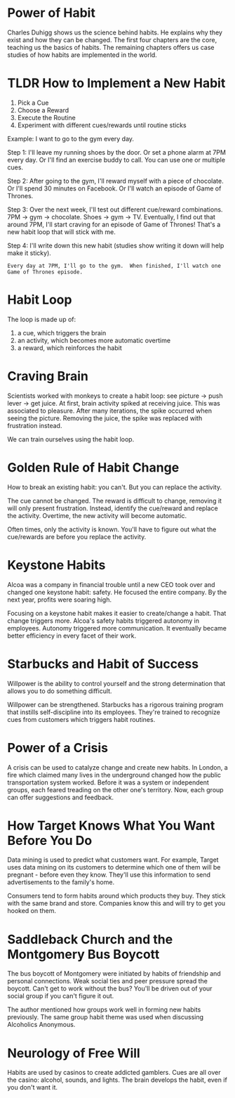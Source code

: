Power of Habit
==============

Charles Duhigg shows us the science behind habits.  He explains why they exist and how they can be
changed.  The first four chapters are the core, teaching us the basics of habits.  The remaining
chapters offers us case studies of how habits are implemented in the world.

# TLDR How to Implement a New Habit

1. Pick a Cue
2. Choose a Reward
3. Execute the Routine
4. Experiment with different cues/rewards until routine sticks

Example: I want to go to the gym every day.

Step 1: I'll leave my running shoes by the door.  Or set a phone alarm at 7PM every day.  Or I'll
find an exercise buddy to call.  You can use one or multiple cues.

Step 2: After going to the gym, I'll reward myself with a piece of chocolate.  Or I'll spend 30
minutes on Facebook.  Or I'll watch an episode of Game of Thrones.

Step 3: Over the next week, I'll test out different cue/reward combinations.  7PM -> gym -> chocolate.
Shoes -> gym -> TV.  Eventually, I find out that around 7PM, I'll start craving for an episode of
Game of Thrones!  That's a new habit loop that will stick with me.

Step 4: I'll write down this new habit (studies show writing it down will help make it sticky).

    Every day at 7PM, I'll go to the gym.  When finished, I'll watch one Game of Thrones episode.

# Habit Loop

The loop is made up of:

1. a cue, which triggers the brain
2. an activity, which becomes more automatic overtime
3. a reward, which reinforces the habit

# Craving Brain

Scientists worked with monkeys to create a habit loop: see picture -> push lever -> get juice.
At first, brain activity spiked at receiving juice.  This was associated to pleasure.  After many
iterations, the spike occurred when seeing the picture.  Removing the juice, the spike was replaced
with frustration instead.

We can train ourselves using the habit loop.

# Golden Rule of Habit Change

How to break an existing habit: you can't.  But you can replace the activity.

The cue cannot be changed.  The reward is difficult to change, removing it will only present
frustration.  Instead, identify the cue/reward and replace the activity.  Overtime, the new activity
will become automatic.

Often times, only the activity is known.  You'll have to figure out what the cue/rewards are before
you replace the activity.

# Keystone Habits

Alcoa was a company in financial trouble until a new CEO took over and changed one keystone habit:
safety.  He focused the entire company.  By the next year, profits were soaring high.

Focusing on a keystone habit makes it easier to create/change a habit.  That change triggers more.
Alcoa's safety habits triggered autonomy in employees.  Autonomy triggered more communication.
It eventually became better efficiency in every facet of their work.

# Starbucks and Habit of Success

Willpower is the ability to control yourself and the strong determination that allows you to do
something difficult.

Willpower can be strengthened.  Starbucks has a rigorous training program that instills
self-discipline into its employees.  They're trained to recognize cues from customers which triggers
habit routines.

# Power of a Crisis

A crisis can be used to catalyze change and create new habits.  In London, a fire which claimed
many lives in the underground changed how the public transportation system worked.  Before it was
a system or independent groups, each feared treading on the other one's territory.  Now, each group
can offer suggestions and feedback.

# How Target Knows What You Want Before You Do

Data mining is used to predict what customers want.  For example, Target uses data mining on its
customers to determine which one of them will be pregnant - before even they know.  They'll use this
information to send advertisements to the family's home.

Consumers tend to form habits around which products they buy.  They stick with the same brand and
store.  Companies know this and will try to get you hooked on them.

# Saddleback Church and the Montgomery Bus Boycott

The bus boycott of Montgomery were initiated by habits of friendship and personal connections.
Weak social ties and peer pressure spread the boycott.  Can't get to work without the bus?  You'll
be driven out of your social group if you can't figure it out.

The author mentioned how groups work well in forming new habits previously.  The same group habit
theme was used when discussing Alcoholics Anonymous.

# Neurology of Free Will

Habits are used by casinos to create addicted gamblers.  Cues are all over the casino: alcohol,
sounds, and lights.  The brain develops the habit, even if you don't want it.
